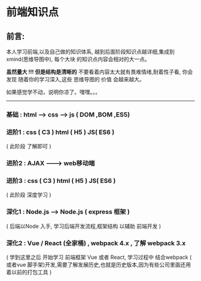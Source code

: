 # 前端知识点

## 前言:

本人学习前端,以及自己做的知识体系, 越到后面阶段知识点越详细,集成到 xmind(思维导图中), 每个大块 的知识点内容会相对的大一点。

**虽然量大 !!! 但是结构是清晰的** 不要看着内容太大就有畏难情绪,耐着性子看, 你会发现 随着你的学习深入,这些 思维导图的 价值 会越来越大。

如果感觉学不动，说明你凉了。嘿嘿。。。

---



### 基础 : html --> css -->  js ( DOM ,BOM ,ES5)

### 进阶1 : css  ( C3 )   html ( H5 )    JS(  ES6 ) 

( 此阶段 了解即可 )

### 进阶2 : AJAX  ---> web移动端

### 进阶3 : css  ( C3 )   html ( H5 )    JS(  ES6 ) 

( 此阶段 深度学习 )

### 深化1 : Node.js --> Node.js ( express 框架 )

( 后端以Node 入手, 学习后端开发流程,框架结构 以辅助 前端开发 )

### 深化2 : Vue / React  (全家桶) ,  webpack 4.x , 了解 webpack 3.x

( 学到这里之后 开始学习 前端框架 Vue 或者 React,  学习过程中 结合webpack ( 或者vue 脚手架)开发,需要了解发展历史,也就是历史版本,因为有些公司里面还用着以前的打包工具 )

